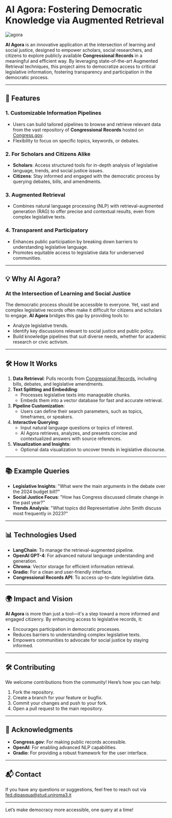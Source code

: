
# AI Agora: Fostering Democratic Knowledge via Augmented Retrieval

![agora](https://github.com/user-attachments/assets/8359deee-a934-4d9f-a909-0a830e34d837)

**AI Agora** is an innovative application at the intersection of learning and social justice, designed to empower scholars, social researchers, and citizens to explore publicly available **Congressional Records** in a meaningful and efficient way. By leveraging state-of-the-art Augmented Retrieval techniques, this project aims to democratize access to critical legislative information, fostering transparency and participation in the democratic process.

---

## 🚀 Features

### 1. **Customizable Information Pipelines**
   - Users can build tailored pipelines to browse and retrieve relevant data from the vast repository of **Congressional Records** hosted on [Congress.gov](https://www.congress.gov/congressional-record).
   - Flexibility to focus on specific topics, keywords, or debates.

### 2. **For Scholars and Citizens Alike**
   - **Scholars**: Access structured tools for in-depth analysis of legislative language, trends, and social justice issues.
   - **Citizens**: Stay informed and engaged with the democratic process by querying debates, bills, and amendments.

### 3. **Augmented Retrieval**
   - Combines natural language processing (NLP) with retrieval-augmented generation (RAG) to offer precise and contextual results, even from complex legislative texts.

### 4. **Transparent and Participatory**
   - Enhances public participation by breaking down barriers to understanding legislative language.
   - Promotes equitable access to legislative data for underserved communities.

---

## 💡 Why AI Agora?

### At the Intersection of Learning and Social Justice
The democratic process should be accessible to everyone. Yet, vast and complex legislative records often make it difficult for citizens and scholars to engage. **AI Agora** bridges this gap by providing tools to:
- Analyze legislative trends.
- Identify key discussions relevant to social justice and public policy.
- Build knowledge pipelines that suit diverse needs, whether for academic research or civic activism.

---

## 🛠️ How It Works

1. **Data Retrieval**: Pulls records from [Congressional Records](https://www.congress.gov/congressional-record), including bills, debates, and legislative amendments.
2. **Text Splitting and Embedding**:
   - Processes legislative texts into manageable chunks.
   - Embeds them into a vector database for fast and accurate retrieval.
3. **Pipeline Customization**:
   - Users can define their search parameters, such as topics, timeframes, or speakers.
4. **Interactive Querying**:
   - Input natural language questions or topics of interest.
   - AI Agora retrieves, analyzes, and presents concise and contextualized answers with source references.
5. **Visualization and Insights**:
   - Optional data visualization to uncover trends in legislative discourse.

---

## 📚 Example Queries

- **Legislative Insights**: "What were the main arguments in the debate over the 2024 budget bill?"
- **Social Justice Focus**: "How has Congress discussed climate change in the past year?"
- **Trends Analysis**: "What topics did Representative John Smith discuss most frequently in 2023?"

---

## 📊 Technologies Used

- **LangChain**: To manage the retrieval-augmented pipeline.
- **OpenAI GPT-4**: For advanced natural language understanding and generation.
- **Chroma**: Vector storage for efficient information retrieval.
- **Gradio**: For a clean and user-friendly interface.
- **Congressional Records API**: To access up-to-date legislative data.

---

## 🌍 Impact and Vision

**AI Agora** is more than just a tool—it's a step toward a more informed and engaged citizenry. By enhancing access to legislative records, it:
- Encourages participation in democratic processes.
- Reduces barriers to understanding complex legislative texts.
- Empowers communities to advocate for social justice by staying informed.

---

## 🛠️ Contributing

We welcome contributions from the community! Here’s how you can help:

1. Fork the repository.
2. Create a branch for your feature or bugfix.
3. Commit your changes and push to your fork.
4. Open a pull request to the main repository.

---

## 🙏 Acknowledgments

- **Congress.gov**: For making public records accessible.
- **OpenAI**: For enabling advanced NLP capabilities.
- **Gradio**: For providing a robust framework for the user interface.

---

## 📬 Contact

If you have any questions or suggestions, feel free to reach out via fed.dipasqua@stud.uniroma3.it

---

Let’s make democracy more accessible, one query at a time!
